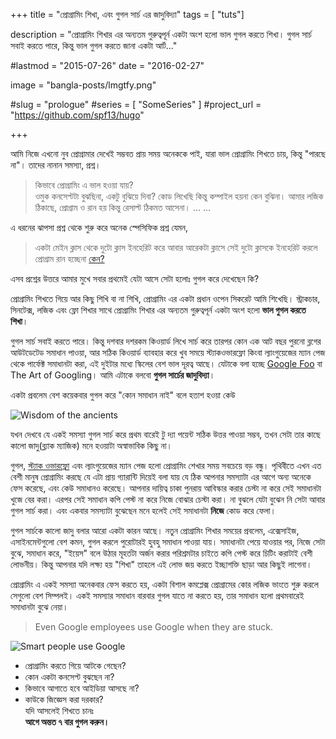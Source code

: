 +++
title = "প্রোগ্রামিং শিখা, এবং গুগল সার্চ এর জাদুবিদ্যা"
tags = [ "tuts"]

description = "প্রোগ্রামিং শিখার এর অন্যতম গুরুত্বপূর্ন একটা অংশ হলো ভাল গুগল করতে শিখা। গুগল সার্চ সবাই করতে পারে, কিন্তু ভাল গুগল করতে জানা একটা আর্ট..."

#lastmod = "2015-07-26"
date = "2016-02-27"

image = "bangla-posts/lmgtfy.png"

#slug = "prologue"
#series = [ "SomeSeries" ]
#project_url = "https://github.com/spf13/hugo"

+++


আমি নিজে এখনো নুব প্রোগ্রামার দেখেই সম্ভবত প্রায় সময় অনেককে পাই,
যারা ভাল প্রোগ্রামিং শিখতে চায়, কিন্তু "পারছে না"। তাদের নানান সমস্যা, প্রশ্ন।

> কিভাবে প্রোগ্রামিং এ ভাল হওয়া যায়?   
> ওমুক কনসেপ্টটা বুঝছিনা, একটু বুঝিয়ে দিবা?
> কোড লিখেছি কিন্তু কম্পাইল হয়না কেন বুঝিনা।
> আমার লজিক ঠিকাছে, প্রোগ্রাম ও রান হয় কিন্তু রেসাল্ট ঠিকমত আসেনা।
> ... ...

এ ধরনের ঝাপসা প্রশ্ন থেকে শুরু করে অনেক স্পেসিফিক প্রশ্ন যেমন,

> একটা মেইন ক্লাস থেকে দুটো ক্লাস ইনহেরিট করে আবার আরেকটা ক্লাসে সেই
> দুটো ক্লাসকে ইনহেরিট করলে প্রোগ্রাম রান হচ্ছেনা [কেন?](https://en.wikipedia.org/wiki/Multiple_inheritance#The_diamond_problem)

এসব প্রশ্নের উত্তরে আমার মুখে সবার প্রথমেই যেটা আসে সেটা হলোঃ
গুগল করে দেখেছেন কি?

প্রোগ্রামিং শিখতে গিয়ে আর কিছু শিখি বা না শিখি, প্রোগ্রামিং এর একটা প্রধান ওপেন সিকরেট আমি শিখেছি।
স্ট্রাকচার, সিনটেক্স, লজিক এবং ফ্লো শিখার সাথে প্রোগ্রামিং শিখার এর অন্যতম গুরুত্বপূর্ন একটা অংশ হলো **ভাল গুগল করতে শিখা**।

গুগল সার্চ সবাই করতে পারে।
কিন্তু দশবার দশরকম কিওয়ার্ড লিখে সার্চ করে তারপর কোন এক আট বছর পুরনো ব্লগের আউটডেটেড সমাধান পাওয়া,
আর সঠিক কিওয়ার্ড ব্যাবহার করে খুব সময়ে স্ট্যাকওভারফ্লো কিংবা ল্যাংগুয়েজের ম্যান পেজ থেকে পার্ফেক্ট সমাধানটা করা, এই দুইটার মধ্যে স্কিলের বেশ ভাল দূরত্ব আছে।
যেটাকে বলা হচ্ছে [Google Foo](http://lmgtfy.com/?q=google%20foo) বা The Art of Googling।
আমি এটাকে বলবো **গুগল সার্চের জাদুবিদ্যা**।

একটা প্রবলেম বেশ কয়েকবার গুগল করে "কোন সমাধান নাই" বলে হতাশ হওয়া কেউ

![Wisdom of the ancients](http://imgs.xkcd.com/comics/wisdom_of_the_ancients.png)

যখন দেখবে যে একই সমস্যা গুগল সার্চ করে প্রথম বারেই টু দ্যা পয়েন্ট সঠিক উত্তর পাওয়া সম্ভব,
তখন সেটা তার কাছে কালো জাদু(ব্ল্যাক ম্যাজিক) মনে হওয়াটা অস্বাভাবিক কিছু না।

গুগল, [স্ট্যাক ওভারফ্লো](http://blog.stackoverflow.com/2008/10/a-question-about-questions/) এবং ল্যাংগুয়েজের ম্যান পেজ হলো প্রোগ্রামিং শেখার সময় সবচেয়ে বড় বন্ধু।
পৃথিবীতে এখন এত বেশী মানুষ প্রোগ্রামিং করছে যে এটা প্রায় গ্যারান্টি দিয়েই বলা যায় যে ঠিক আপনার সমস্যাটা এর আগে অন্য অনেকে ফেস করেছে, এবং কেউ সমাধানও করেছে। আপনার দায়িত্ব চাকা পুনরায় আবিস্কার করার চেস্টা না করে সেই সমাধানটা খুজে বের করা। এরপর সেই সমাধান কপি পেস্ট না করে নিজে বোঝার চেস্টা করা।
না বুঝলে যেটা বুঝেন নি সেটা আবার গুগল সার্চ করা।
এবং একবার সমস্যাটা বুঝেছেন মনে হলেই সেই সমাধানটা **নিজে** কোড করে ফেলা।

গুগল সার্চকে কালো জাদু বলার আরো একটা কারন আছে।
নতুন প্রোগ্রামিং শিখার সময়ের প্রবলেম, এক্সেসাইজ, এসাইনমেন্টগুলো বেশ কমন,
গুগল করলে পুরোটারই হুবহু সমাধান পাওয়া যায়।
সমাধানটা পেয়ে যাওয়ার পর, নিজে সেটা বুঝে, সমাধান করে,
"ইয়েস" বলে উঠার মূহর্তটা অর্জন করার পরিশ্রমটার চাইতে কপি পেস্ট করে চিটিং করাটাই বেশী লোভনীয়। কিন্তু আপনার যদি লক্ষ্য হয় "শিখা" তাহলে এই লোভ জয় করতে ইচ্ছাশক্তি ছাড়া আর কিছুই লাগেনা।

প্রোগ্রামিং এ একই সমস্যা অনেকবার ফেস করতে হয়,
একটা বিশাল কমপ্লেক্স প্রোগ্রামের কোর লজিক ভাংতে শুরু করলে সেগুলো বেশ সিম্পলই।
একই সমস্যার সমাধান বারবার গুগল যাতে না করতে হয়, তার সমাধান হলো প্রথমবারেই সমাধানটা বুঝে নেয়া।

>Even Google employees use Google when they are stuck.   

![Smart people use Google](http://i.imgur.com/R8EsjIK.png)

 - প্রোগ্রামিং করতে গিয়ে আটকে গেছেন?    
 - কোন একটা কনসেপ্ট বুঝছেন না?
 - কিভাবে আগাতে হবে আইডিয়া আসছে না?
 - কাউকে জিজ্ঞেস করা দরকার?  
যদি আসলেই শিখতে চানঃ  
**আগে অন্তত ৭ বার গুগল করুন।**
